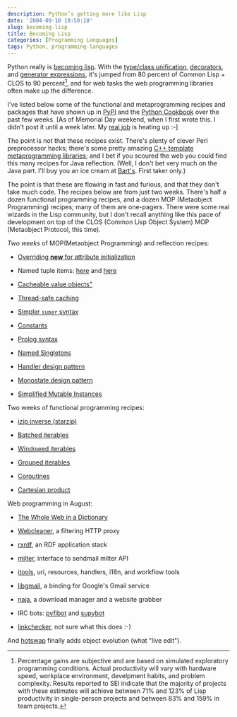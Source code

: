 ```yaml
---
description: Python’s getting more like Lisp
date: '2004-09-10 19:50:10'
slug: becoming-lisp
title: Becoming Lisp
categories: [Programming Languages]
tags: Python, programming-languages
---
```


Python really is [becoming lisp][google-becoming-lisp].  With the [type/class unification](http://www.python.org/2.2/descrintro.html), [decorators](http://www.python.org/cgi-bin/moinmoin/PythonDecorators), and [generator expressions](http://www.python.org/peps/pep-0289.html), it's jumped from 80 percent of Common Lisp + CLOS to 90 percent[^1], and for web tasks the web programming libraries often make up the difference.

I've listed below some of the functional and metaprogramming recipes and packages that have shown up in [PyPI](http://www.python.org/pypi) and the [Python Cookbook](http://aspn.activestate.com/ASPN/Python/Cookbook/) over the past few weeks.  [As of Memorial Day weekend, when I first wrote this.  I didn't post it until a week later.  My [real job](http://laszlosystems.com) is heating up :-]

The point is not that these recipes exist.  There's plenty of clever Perl preprocessor hacks; there's some pretty amazing [C++ template metaprogramming libraries](http://www.google.com/search?q=c%2B%2B+template+metaprogramming); and I bet if you scoured the web you could find this many recipes for Java reflection.  (Well, I don't bet very much on the Java part.  I'll buy you an ice cream at [Bart's](http://www.amherstarea.com/business/index.cfm/fa/showBusiness/CompanyID/138.cfm). First taker only.)

The point is that these are flowing in fast and furious, and that they don't take much code.  The recipes below are from just two weeks.  There's half a dozen functional programming recipes, and a dozen MOP (Metaobject Programming) recipes; many of them are one-pagers.  There were some real wizards in the Lisp community, but I don't recall anything like this pace of development on top of the CLOS (Common Lisp Object System) MOP (Metaobject Protocol, this time).

_Two weeks_ of MOP(Metaobject Programming) and reflection recipes:

* [Overriding __new__ for attribute initialization](http://aspn.activestate.com/ASPN/Cookbook/Python/Recipe/303059)

* Named tuple items: [here](http://aspn.activestate.com/ASPN/Cookbook/Python/Recipe/303439) and [here](http://aspn.activestate.com/ASPN/Cookbook/Python/Recipe/303481)

* [Cacheable value objects"](http://aspn.activestate.com/ASPN/Cookbook/Python/Recipe/302699)

* [Thread-safe caching](http://aspn.activestate.com/ASPN/Cookbook/Python/Recipe/302997)

* [Simpler `super` syntax](http://aspn.activestate.com/ASPN/Cookbook/Python/Recipe/286195)

* [Constants](http://aspn.activestate.com/ASPN/Cookbook/Python/Recipe/65207)

* [Prolog syntax](http://aspn.activestate.com/ASPN/Cookbook/Python/Recipe/303057)

* [Named Singletons](http://aspn.activestate.com/ASPN/Cookbook/Python/Recipe/286206)

* [Handler design pattern](http://aspn.activestate.com/ASPN/Cookbook/Python/Recipe/302422)

* [Monostate design pattern](http://aspn.activestate.com/ASPN/Cookbook/Python/Recipe/66531)

* [Simplified Mutable Instances](http://aspn.activestate.com/ASPN/Cookbook/Python/Recipe/299777)

Two weeks of functional programming recipes:

* [izip inverse (starzip)](http://aspn.activestate.com/ASPN/Cookbook/Python/Recipe/302325)

* [Batched iterables](http://aspn.activestate.com/ASPN/Cookbook/Python/Recipe/303279)

* [Windowed iterables](http://aspn.activestate.com/ASPN/Cookbook/Python/Recipe/299529)

* [Grouped iterables](http://aspn.activestate.com/ASPN/Cookbook/Python/Recipe/303060)

* [Coroutines](http://aspn.activestate.com/ASPN/Cookbook/Python/Recipe/300019)

* [Cartesian product](http://aspn.activestate.com/ASPN/Cookbook/Python/Recipe/302478)

Web programming in August:

* [The Whole Web in a Dictionary](http://www.mnot.net/blog/2004/07/31/http_py)

* [Webcleaner](http://webcleaner.sourceforge.net/), a filtering HTTP proxy

* [rxrdf](http://rx4rdf.sf.net/), an RDF application stack

* [milter](http://www.bmsi.com/python/milter.html), interface to sendmail milter API

* [itools](:http://sf.net/projects/lleu), uri, resources, handlers, i18n, and workflow tools

* [libgmail](http://libgmail.sourceforge.net/), a binding for Google's Gmail service

* [naja](http://www.keyphrene.com/), a download manager and a website grabber

* IRC bots: [pyfibot](http://tefra.fi/software/) and [supybot](http://supybot.sf.net/)

* [linkchecker](http://linkchecker.sourceforge.net/), not sure what this does :-)

And [hotswap](http://www.krause-software.de/python/) finally adds object evolution (what "live edit").

[^1]: Percentage gains are subjective and are based on simulated exploratory programming conditions.  Actual productivity will vary with hardware speed, workplace environment, develpment habits, and problem complexity.  Results reported to SEI indicate that the majority of projects with these estimates will achieve between 71% and 123% of Lisp productivity in single-person projects and between 83% and 159% in team projects.

[google-becoming-lisp]: http://www.google.com/search?q=%22becoming+lisp%22
